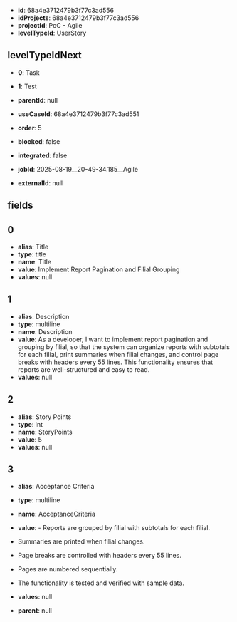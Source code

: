 - **id**: 68a4e3712479b3f77c3ad556
- **idProjects**: 68a4e3712479b3f77c3ad556
- **projectId**: PoC - Agile
- **levelTypeId**: UserStory
## levelTypeIdNext
- **0**: Task
- **1**: Test

- **parentId**: null
- **useCaseId**: 68a4e3712479b3f77c3ad551
- **order**: 5
- **blocked**: false
- **integrated**: false
- **jobId**: 2025-08-19__20-49-34.185__Agile
- **externalId**: null
## fields
## 0
- **alias**: Title
- **type**: title
- **name**: Title
- **value**: Implement Report Pagination and Filial Grouping
- **values**: null

## 1
- **alias**: Description
- **type**: multiline
- **name**: Description
- **value**: As a developer, I want to implement report pagination and grouping by filial, so that the system can organize reports with subtotals for each filial, print summaries when filial changes, and control page breaks with headers every 55 lines. This functionality ensures that reports are well-structured and easy to read.
- **values**: null

## 2
- **alias**: Story Points
- **type**: int
- **name**: StoryPoints
- **value**: 5
- **values**: null

## 3
- **alias**: Acceptance Criteria
- **type**: multiline
- **name**: AcceptanceCriteria
- **value**: - Reports are grouped by filial with subtotals for each filial.
- Summaries are printed when filial changes.
- Page breaks are controlled with headers every 55 lines.
- Pages are numbered sequentially.
- The functionality is tested and verified with sample data.
- **values**: null


- **parent**: null
